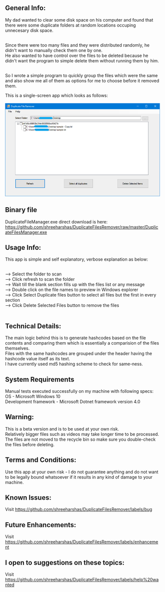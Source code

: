 ## General Info:

My dad wanted to clear some disk space on his computer and found that there were some duplicate folders at random locations occuping unnecesary disk space. <br /> <br />

Since there were too many files and they were distributed randomly, he didn't want to manually check them one by one. <br />
He also wanted to have control over the files to be deleted because he didn't want the program to simple delete them without running them by him. <br /> <br />

So I wrote a simple program to quickly group the files which were the same and also show me all of them as options for me to choose before it removed them. <br />

This is a single-screen app which looks as follows: <br /> <br/>
![Main Screen](/DFR.png) <br />

## Binary file

DuplicateFileManager.exe direct download is here: <br />
https://github.com/shreeharshas/DuplicateFilesRemover/raw/master/DuplicateFilesManager.exe

## Usage Info:

This app is simple and self explanatory, verbose explanation as below: <br /> <br />

--> Select the folder to scan <br />
--> Click refresh to scan the folder <br />
--> Wait till the blank section fills up with the files list or any message <br />
--> Double click on the file names to preview in Windows explorer <br />
--> Click Select Duplicate files button to select all files but the first in every section <br />
--> Click Delete Selected Files button to remove the files <br /> <br />

## Technical Details:

The main logic behind this is to generate hashcodes based on the file contents and comparing them which is essentially a comparision of the files themselves. <br />
Files with the same hashcodes are grouped under the header having the hashcode value itself as its text. <br />
I have currently used md5 hashing scheme to check for same-ness. <br />

## System Requirements

Manual tests executed successfully on my machine with following specs: <br />
OS - Microsoft Windows 10 <br />
Development framework - Microsoft Dotnet framework version 4.0 <br />

## Warning:

This is a beta version and is to be used at your own risk. <br />
Relatively bigger files such as videos may take longer time to be processed. <br />
The files are not moved to the recycle bin so make sure you double-check the files before deleting. <br />

## Terms and Conditions:

Use this app at your own risk - I do not guarantee anything and do not want to be legally bound whatsoever if it results in any kind of damage to your machine. <br />

## Known Issues:

Visit https://github.com/shreeharshas/DuplicateFilesRemover/labels/bug

## Future Enhancements:

Visit https://github.com/shreeharshas/DuplicateFilesRemover/labels/enhancement

## I open to suggestions on these topics:

Visit https://github.com/shreeharshas/DuplicateFilesRemover/labels/help%20wanted
